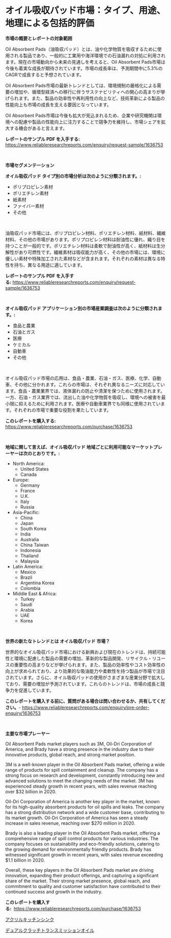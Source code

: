 <p><h1>オイル吸収パッド市場：タイプ、用途、地理による包括的評価</h1></p><p><strong>市場の概要とレポートの対象範囲</strong></p>
<p><p>Oil Absorbent Pads（油吸収パッド）とは、油や化学物質を吸収するために使用される製品であり、一般的に工業用や海洋環境での石油漏れの対処に利用されます。現在の市場動向から未来の見通しを考えると、Oil Absorbent Pads市場は今後も着実な成長が期待されています。市場の成長率は、予測期間中に5.3%のCAGRで成長すると予想されています。</p><p>Oil Absorbent Pads市場の最新トレンドとしては、環境規制の厳格化による需要の増加や、循環型経済への移行に伴うサステナビリティへの関心の高まりが挙げられます。また、製品の効率性や再利用性の向上など、技術革新による製品の性能向上も市場の成長を支える要因となっています。</p><p>Oil Absorbent Pads市場は今後も拡大が見込まれるため、企業や研究機関は環境への配慮や製品の性能向上に注力することで競争力を維持し、市場シェアを拡大する機会があると言えます。</p></p>
<p><strong>レポートのサンプル PDF を入手する:</strong> <a href="https://www.reliableresearchreports.com/enquiry/request-sample/1636753">https://www.reliableresearchreports.com/enquiry/request-sample/1636753</a></p>
<p>&nbsp;</p>
<p><strong>市場セグメンテーション</strong></p>
<p><strong>オイル吸収パッド タイプ別の市場分析は次のように分類されます。:</strong></p>
<p><ul><li>ポリプロピレン素材</li><li>ポリエチレン素材</li><li>紙素材</li><li>ファイバー素材</li><li>その他</li></ul></p>
<p>&nbsp;</p>
<p><p>油吸収パッド市場には、ポリプロピレン材料、ポリエチレン材料、紙材料、繊維材料、その他の市場があります。ポリプロピレン材料は耐油性に優れ、織り目を持つことが一般的です。ポリエチレン材料は柔軟で耐油性が高く、紙材料は生分解性があり可燃性です。繊維素材は吸収能力が高く、その他の市場には、環境に優しい素材や特殊加工された素材などが含まれます。それぞれの素材は異なる特性を持ち、異なる用途に適しています。</p></p>
<p><strong>レポートのサンプル PDF を入手する:</strong>&nbsp;<a href="https://www.reliableresearchreports.com/enquiry/request-sample/1636753">https://www.reliableresearchreports.com/enquiry/request-sample/1636753</a></p>
<p>&nbsp;</p>
<p><strong> オイル吸収パッド アプリケーション別の市場産業調査は次のように分類されます。:</strong></p>
<p><ul><li>食品と農業</li><li>石油とガス</li><li>医療</li><li>ケミカル</li><li>自動車</li><li>その他</li></ul></p>
<p>&nbsp;</p>
<p><p>オイル吸収パッド市場の応用は、食品・農業、石油・ガス、医療、化学、自動車、その他に分かれます。これらの市場は、それぞれ異なるニーズに対応しています。食品・農業業界では、液体漏れの防止や清潔を保つために使用されます。一方、石油・ガス業界では、流出した油や化学物質を吸収し、環境への被害を最小限に抑えるために利用されます。医療や自動車業界でも同様に使用されています。それぞれの市場で重要な役割を果たしています。</p></p>
<p><strong>このレポートを購入する:</strong>&nbsp; <a href="https://www.reliableresearchreports.com/purchase/1636753">https://www.reliableresearchreports.com/purchase/1636753</a></p>
<p>&nbsp;</p>
<p><strong>地域に関して言えば、オイル吸収パッド 地域ごとに利用可能なマーケットプレーヤーは次のとおりです。:</strong></p>
<p><ul>
    <li>
        North America:
        <ul>
            <li>United States</li>
            <li>Canada</li>
        </ul>
    </li>
    <li>
        Europe:
        <ul>
            <li>Germany</li>
            <li>France</li>
            <li>U.K.</li>
            <li>Italy</li>
            <li>Russia</li>
        </ul>
    </li>
    <li>
        Asia-Pacific:
        <ul>
            <li>China</li>
            <li>Japan</li>
            <li>South Korea</li>
            <li>India</li>
            <li>Australia</li>
            <li>China Taiwan</li>
            <li>Indonesia</li>
            <li>Thailand</li>
            <li>Malaysia</li>
        </ul>
    </li>
    <li>
        Latin America:
        <ul>
            <li>Mexico</li>
            <li>Brazil</li>
            <li>Argentina Korea</li>
            <li>Colombia</li>
        </ul>
    </li>
    <li>
        Middle East & Africa:
        <ul>
            <li>Turkey</li>
            <li>Saudi</li>
            <li>Arabia</li>
            <li>UAE</li>
            <li>Korea</li>
        </ul>
    </li>
    </ul></p>
<p>&nbsp;</p>
<p><strong>世界の新たなトレンドとは オイル吸収パッド 市場？</strong></p>
<p><p>世界的なオイル吸収パッド市場における新興および現在のトレンドは、持続可能性と環境に配慮した製品の需要の増加、革新的な製品開発、リサイクル・リユースの重要性の高まりなどが挙げられます。また、製品の効率性やコスト効率性の向上が求められており、より効果的な吸油能力や柔軟性を持つ製品が市場で注目されています。さらに、オイル吸収パッドの使用がさまざまな産業分野で拡大しており、需要の増加が予測されています。これらのトレンドは、市場の成長と競争力を促進しています。</p></p>
<p><strong>このレポートを購入する前に、質問がある場合は問い合わせるか、共有してください。</strong>- <a href="https://www.reliableresearchreports.com/enquiry/pre-order-enquiry/1636753">https://www.reliableresearchreports.com/enquiry/pre-order-enquiry/1636753</a></p>
<p>&nbsp;</p>
<p><strong>主要な市場プレーヤー</strong></p>
<p><p>Oil Absorbent Pads market players such as 3M, Oil-Dri Corporation of America, and Brady have a strong presence in the industry due to their innovative products, global reach, and strong market position. </p><p>3M is a well-known player in the Oil Absorbent Pads market, offering a wide range of products for spill containment and cleanup. The company has a strong focus on research and development, constantly introducing new and advanced solutions to meet the changing needs of the market. 3M has experienced steady growth in recent years, with sales revenue reaching over $32 billion in 2020.</p><p>Oil-Dri Corporation of America is another key player in the market, known for its high-quality absorbent products for oil spills and leaks. The company has a strong distribution network and a wide customer base, contributing to its market growth. Oil-Dri Corporation of America has seen a steady increase in sales revenue, reaching over $270 million in 2020.</p><p>Brady is also a leading player in the Oil Absorbent Pads market, offering a comprehensive range of spill control products for various industries. The company focuses on sustainability and eco-friendly solutions, catering to the growing demand for environmentally friendly products. Brady has witnessed significant growth in recent years, with sales revenue exceeding $1.1 billion in 2020.</p><p>Overall, these key players in the Oil Absorbent Pads market are driving innovation, expanding their product offerings, and capturing a significant share of the market. Their strong market presence, global reach, and commitment to quality and customer satisfaction have contributed to their continued success and growth in the industry.</p></p>
<p><strong>このレポートを購入する:</strong>&nbsp;&nbsp;<a href="https://www.reliableresearchreports.com/purchase/1636753">https://www.reliableresearchreports.com/purchase/1636753</a></p>
<p><p><a href="https://github.com/JacksonWiza1924/Market-Research-Report-List-1/blob/main/80860147877.md">アクリルキッチンシンク</a></p><p><a href="https://github.com/Calvi3ynJerde867/Market-Research-Report-List-1/blob/main/10967187876.md">デュアルクラッチトランスミッションオイル</a></p></p>